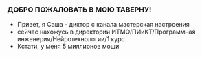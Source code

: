 ### ДОБРО ПОЖАЛОВАТЬ В МОЮ ТАВЕРНУ!
- Привет, я Саша - диктор с канала мастерская настроения
- сейчас нахожусь в директории ИТМО/ПИиКТ/Программная инженерия/Нейротехнологии/1 курс
- Кстати, у меня 5 миллионов мощи
